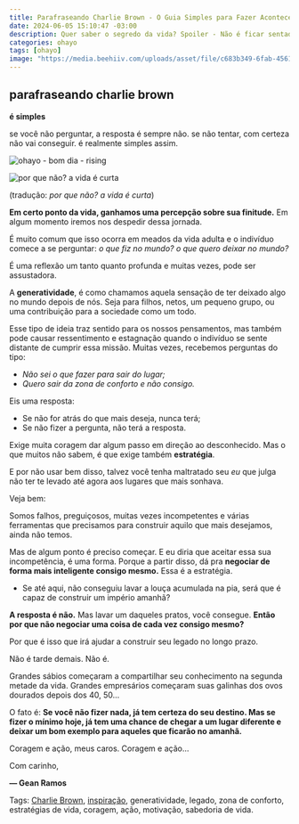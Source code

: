 ```yaml
---
title: Parafraseando Charlie Brown - O Guia Simples para Fazer Acontecer
date: 2024-06-05 15:10:47 -03:00
description: Quer saber o segredo da vida? Spoiler - Não é ficar sentado no sofá esperando que as coisas aconteçam. Inspirado em Charlie Brown, este texto é a dose de realidade que você precisa. Descubra como a arte de fazer perguntas pode mudar seu destino, mesmo que sua maior conquista até agora seja lembrar de tirar o lixo na terça-feira.
categories: ohayo
tags: [ohayo]
image: "https://media.beehiiv.com/uploads/asset/file/c683b349-6fab-4561-b0d5-a3d4931956fe/IMG_4229.jpeg"
---
```


## parafraseando charlie brown

**é simples**

se você não perguntar, a resposta é sempre não. se não tentar, com certeza não vai conseguir. é realmente simples assim.

![ohayo - bom dia - rising](https://cdn.jsdelivr.net/gh/geanramos/files/img/rising-tag.png)


![por que não? a vida é curta](https://media.beehiiv.com/uploads/asset/file/c683b349-6fab-4561-b0d5-a3d4931956fe/IMG_4229.jpeg)

(tradução: *por que não? a vida é curta*)

**Em certo ponto da vida, ganhamos uma percepção sobre sua finitude.**  Em algum momento iremos nos despedir dessa jornada.

É muito comum que isso ocorra em meados da vida adulta e o indivíduo comece a se perguntar:  _o que fiz no mundo? o que quero deixar no mundo?_

É uma reflexão um tanto quanto profunda e muitas vezes, pode ser assustadora.

A  **generatividade**, é como chamamos aquela sensação de ter deixado algo no mundo depois de nós. Seja para filhos, netos, um pequeno grupo, ou uma contribuição para a sociedade como um todo.

Esse tipo de ideia traz sentido para os nossos pensamentos, mas também pode causar ressentimento e estagnação quando o indivíduo se sente distante de cumprir essa missão. Muitas vezes, recebemos perguntas do tipo:

-   _Não sei o que fazer para sair do lugar;_
-   _Quero sair da zona de conforto e não consigo._

Eis uma resposta:

-   Se não for atrás do que mais deseja, nunca terá;
-   Se não fizer a pergunta, não terá a resposta.

Exige muita coragem dar algum passo em direção ao desconhecido. Mas o que muitos não sabem, é que exige também  **estratégia**.

E por não usar bem disso, talvez você tenha maltratado seu  _eu_  que julga não ter te levado até agora aos lugares que mais sonhava.

Veja bem:

Somos falhos, preguiçosos, muitas vezes incompetentes e várias ferramentas que precisamos para construir aquilo que mais desejamos, ainda não temos.

Mas de algum ponto é preciso começar. E eu diria que aceitar essa sua incompetência, é uma forma. Porque a partir disso, dá pra  **negociar de forma mais inteligente consigo mesmo.**  Essa é a estratégia.

-   Se até aqui, não conseguiu lavar a louça acumulada na pia, será que é capaz de construir um império amanhã?

**A resposta é não.**  Mas lavar um daqueles pratos, você consegue.  **Então por que não negociar uma coisa de cada vez consigo mesmo?**

Por que é isso que irá ajudar a construir seu legado no longo prazo.

Não é tarde demais. Não é.

Grandes sábios começaram a compartilhar seu conhecimento na segunda metade da vida. Grandes empresários começaram suas galinhas dos ovos dourados depois dos 40, 50…

O fato é:  **Se você não fizer nada, já tem certeza do seu destino. Mas se fizer o mínimo hoje, já tem uma chance de chegar a um lugar diferente e deixar um bom exemplo para aqueles que ficarão no amanhã.**

Coragem e ação, meus caros. Coragem e ação...

Com carinho,

**— Gean Ramos**

Tags: [Charlie Brown](https://www.google.com/search?q=Charlie%20Brown%20site:geanramos.com.br), [inspiração](https://www.google.com/search?q=inspiração%20site:geanramos.com.br), generatividade, legado, zona de conforto, estratégias de vida, coragem, ação, motivação, sabedoria de vida.
